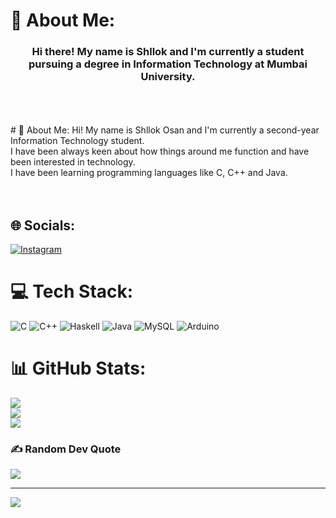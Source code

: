 # 💫 About Me:
<h3 align = "center">Hi there! My name is Shllok and I'm currently a student pursuing a degree in Information Technology at Mumbai University.</h3><br><br><br># 💫 About Me: Hi! My name is Shllok Osan and I'm currently a second-year Information Technology student. <br>I have been always keen about how things around me function and have been interested in technology.<br>I have been learning programming languages like C, C++ and Java.<br><br> <br>


## 🌐 Socials:
[![Instagram](https://img.shields.io/badge/Instagram-%23E4405F.svg?logo=Instagram&logoColor=white)](https://instagram.com/shllokkk__) 

# 💻 Tech Stack:
![C](https://img.shields.io/badge/c-%2300599C.svg?style=for-the-badge&logo=c&logoColor=white) ![C++](https://img.shields.io/badge/c++-%2300599C.svg?style=for-the-badge&logo=c%2B%2B&logoColor=white) ![Haskell](https://img.shields.io/badge/Haskell-5e5086?style=for-the-badge&logo=haskell&logoColor=white) ![Java](https://img.shields.io/badge/java-%23ED8B00.svg?style=for-the-badge&logo=java&logoColor=white) ![MySQL](https://img.shields.io/badge/mysql-%2300f.svg?style=for-the-badge&logo=mysql&logoColor=white) ![Arduino](https://img.shields.io/badge/-Arduino-00979D?style=for-the-badge&logo=Arduino&logoColor=white)
# 📊 GitHub Stats:
![](https://github-readme-stats.vercel.app/api?username=Shllokkk&theme=tokyonight&hide_border=true&include_all_commits=true&count_private=true)<br/>
![](https://github-readme-streak-stats.herokuapp.com/?user=Shllokkk&theme=tokyonight&hide_border=true)<br/>
![](https://github-readme-stats.vercel.app/api/top-langs/?username=Shllokkk&theme=tokyonight&hide_border=true&include_all_commits=true&count_private=true&layout=compact)

### ✍️ Random Dev Quote
![](https://quotes-github-readme.vercel.app/api?type=horizontal&theme=tokyonight)

---
[![](https://visitcount.itsvg.in/api?id=Shllokkk&icon=5&color=0)](https://visitcount.itsvg.in)

<!-- Proudly created with GPRM ( https://gprm.itsvg.in ) -->
